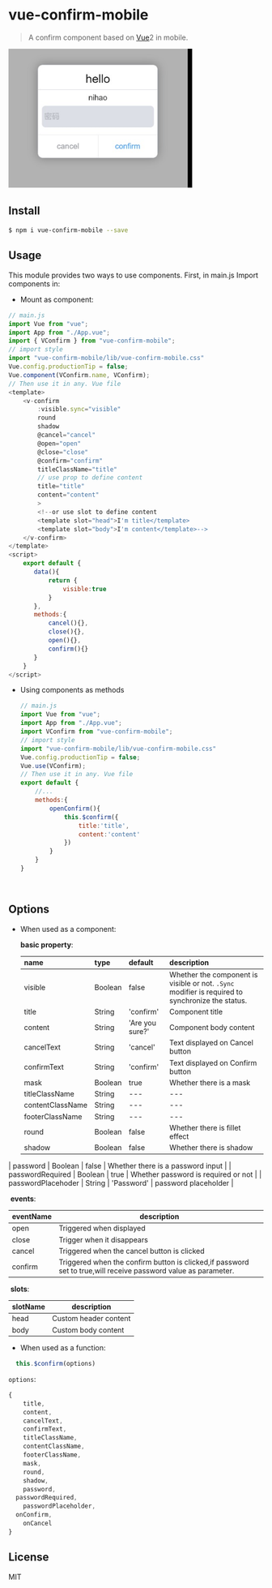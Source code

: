 # vue-confirm-mobile

> A confirm component based on [Vue](https://vuejs.org/)2 in mobile.  

<img src="./lib/vue-confirm-mobile_md.jpg" alt="effect" style="zoom: 80%;" />

## Install

```bash
$ npm i vue-confirm-mobile --save	
```

## Usage

This module provides two ways to use components. First, in main.js Import components in:		

+ Mount as component:	

```js
// main.js
import Vue from "vue";
import App from "./App.vue";
import { VConfirm } from "vue-confirm-mobile";
// import style
import "vue-confirm-mobile/lib/vue-confirm-mobile.css"
Vue.config.productionTip = false;
Vue.component(VConfirm.name, VConfirm);
// Then use it in any. Vue file
<template>
    <v-confirm
        :visible.sync="visible"
        round
        shadow
        @cancel="cancel"
        @open="open"
        @close="close"
        @confirm="confirm"
        titleClassName="title"
        // use prop to define content
        title="title"
        content="content"
        >
        <!--or use slot to define content
        <template slot="head">I'm title</template>
        <template slot="body">I'm content</template>-->
    </v-confirm>
</template>
<script>
    export default {
	   data(){
           return {
               visible:true
           }
       },
       methods:{
           cancel(){},
           close(){},
           open(){},
           confirm(){}
       }
	}
</script>
```

+ Using components as methods

  ```js
  // main.js
  import Vue from "vue";
  import App from "./App.vue";
  import VConfirm from "vue-confirm-mobile";
  // import style
  import "vue-confirm-mobile/lib/vue-confirm-mobile.css"
  Vue.config.productionTip = false;
  Vue.use(VConfirm);
  // Then use it in any. Vue file
  export default {
      //...
      methods:{
          openConfirm(){
              this.$confirm({
                  title:'title',
                  content:'content'
              })
          }
      }
  }
  ```

  ​		

## Options

  + When used as a component: 		

     **basic property**:
   
     | name               | type    | default         | description                                                  |
     | ------------------ | ------- | --------------- | ------------------------------------------------------------ |
     | visible            | Boolean | false           | Whether the component is visible or not. `.Sync `modifier is required to synchronize the status. |
     | title              | String  | 'confirm'       | Component title                                              |
     | content            | String  | 'Are you sure?' | Component body content                                       |
     | cancelText         | String  | 'cancel'        | Text displayed on Cancel button                              |
     | confirmText        | String  | 'confirm'       | Text displayed on Confirm button                             |
     | mask               | Boolean | true            | Whether there is a mask                                      |
     | titleClassName     | String  | ---             | ---                                                          |
     | contentClassName   | String  | ---             | ---                                                          |
     | footerClassName    | String  | ---             | ---                                                          |
     | round              | Boolean | false           | Whether there is fillet effect                               |
     | shadow             | Boolean | false           | Whether there is shadow                                      |
   | password           | Boolean | false           | Whether there is a password input                            |
     | passwordRequired   | Boolean | true            | Whether password is required or not                          |
   | passwordPlacehoder | String  | 'Password'      | password placeholder                                         |
  
  ​		**events**:
  
  | eventName | description                                                  |
  | --------- | ------------------------------------------------------------ |
  | open      | Triggered when displayed                                     |
| close     | Trigger when it disappears                                   |
  | cancel    | Triggered when the cancel button is clicked                  |
| confirm   | Triggered when the confirm button is clicked,if password set to true,will receive password value as parameter. |
  
  ​	  **slots**:
  
  | slotName | description           |
| -------- | --------------------- |
  | head     | Custom header content |
| body     | Custom body content   |
  

  
  + When used as a function: 
  
```js
  this.$confirm(options)
```
  
  `options`:	
  
  ```js
  {
      title,
      content,
      cancelText,
      confirmText,
      titleClassName,
      contentClassName,
      footerClassName,
      mask,
      round,
      shadow,
      password,
    passwordRequired,
      passwordPlaceholder,
    onConfirm,
      onCancel
}
  ```

## License

  MIT
  
  
  
  
  
  